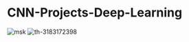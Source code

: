 # CNN-Projects-Deep-Learning

![msk](https://user-images.githubusercontent.com/37006224/178087960-edfee861-9258-4e3d-9aa5-43eac5914ab1.jpg)
![th-3183172398](https://user-images.githubusercontent.com/37006224/202828397-f77bde7b-1386-4bcd-baa7-03524f03939b.jpg)
